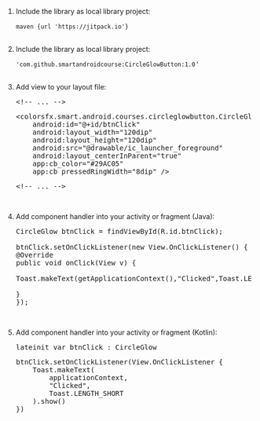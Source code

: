 <ol dir="auto">
<li>
<p dir="auto">Include the library as local library project:</p>
<div class="highlight highlight-source-groovy notranslate position-relative overflow-auto" dir="auto">
<pre><code id="depCodeGradle" class=" kode  language-css">maven <span class="token string">{url 'https://jitpack.io'}</span></code><span class="pl-s"><span class="pl-pds"><br /><br /></span></span></pre>
</div>
</li>
<li>
<p dir="auto">Include the library as local library project:</p>
<div class="highlight highlight-source-groovy notranslate position-relative overflow-auto" dir="auto">
<pre><code class=" kode  language-css"></code><code id="depCodeGradle" class=" kode  language-css"><span class="token string">'com.github.smartandroidcourse:CircleGlowButton</span></code><code id="depCodeGradle" class=" kode  language-css"><span class="token string">:1.0</span></code><span class="pl-s"><span class="pl-pds">'<br /><br /></span></span></pre>
</div>
</li>
<li>
<p dir="auto">Add view to your layout file:</p>
<div class="highlight highlight-text-xml notranslate position-relative overflow-auto" dir="auto">
<pre><span class="pl-c"><span class="pl-c">&lt;!--</span> ... <span class="pl-c">--&gt;</span></span></pre>
<pre>&lt;colorsfx.smart.android.courses.circleglowbutton.CircleGlow<br />    android:id="@+id/btnClick"<br />    android:layout_width="120dip"<br />    android:layout_height="120dip"<br />    android:src="@drawable/ic_launcher_foreground"<br />    android:layout_centerInParent="true"<br />    app:cb_color="#29AC05"<br />    app:cb_pressedRingWidth="8dip" /&gt;</pre>
<pre><span class="pl-c"><span class="pl-c">&lt;!--</span> ... <span class="pl-c">--&gt;</span></span></pre>
<div class="zeroclipboard-container position-absolute right-0 top-0">&nbsp;</div>
</div>
</li>
<li>
<p dir="auto">Add component handler into your activity or fragment (Java):</p>
<div class="highlight highlight-source-java notranslate position-relative overflow-auto" dir="auto">
<pre>CircleGlow btnClick = findViewById(R.id.btnClick);<br /><br />btnClick.setOnClickListener(new View.OnClickListener() {<br />@Override<br />public void onClick(View v) {<br /><br />Toast.makeText(getApplicationContext(),"Clicked",Toast.LENGTH_SHORT).show();<br /><br />}<br />});</pre>
<div class="zeroclipboard-container position-absolute right-0 top-0">&nbsp;</div>
</div>
</li>
<li>
<p dir="auto">Add component handler into your activity or fragment (Kotlin):</p>
<div class="highlight highlight-source-java notranslate position-relative overflow-auto" dir="auto">
<pre>lateinit var btnClick : CircleGlow </pre>
<pre>btnClick.setOnClickListener(View.OnClickListener {<br />    Toast.makeText(<br />        applicationContext,<br />        "Clicked",<br />        Toast.LENGTH_SHORT<br />    ).show()<br />})</pre>
<div class="zeroclipboard-container position-absolute right-0 top-0">&nbsp;</div>
</div>
</li>
</ol>
